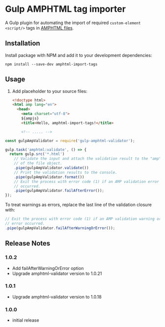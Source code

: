 # Gulp AMPHTML tag importer

A Gulp plugin for automating the import of required `custom-element` `<script/>` tags in [AMPHTML files](https://ampproject.org).

## Installation

Install package with NPM and add it to your development dependencies:

```
npm install --save-dev amphtml-import-tags
```

## Usage

1.  Add placeholder to your source files:

	```html
	<!doctype html>
	<html amp lang="en">
	  <head>
	    <meta charset="utf-8">
	    ${ampjs}
	    <title>Hello, amphtml-import-tags!</title>

	    <!-- ..... -->
	```

```js
const gulpAmpValidator = require('gulp-amphtml-validator');

gulp.task('amphtml:validate', () => {
  return gulp.src('*.html')
    // Validate the input and attach the validation result to the "amp" property
    // of the file object. 
    .pipe(gulpAmpValidator.validate())
    // Print the validation results to the console.
    .pipe(gulpAmpValidator.format())
    // Exit the process with error code (1) if an AMP validation error
    // occurred.
    .pipe(gulpAmpValidator.failAfterError());
});
```

To treat warnings as errors, replace the last line of the validation closure with:

```js
// Exit the process with error code (1) if an AMP validation warning or
// error occurred.
.pipe(gulpAmpValidator.failAfterWarningOrError());

```

## Release Notes

### 1.0.2

* Add failAfterWarningOrError option
* Upgrade amphtml-validator version to 1.0.21

### 1.0.1

* Upgrade amphtml-validator version to 1.0.18

### 1.0.0

* initial release